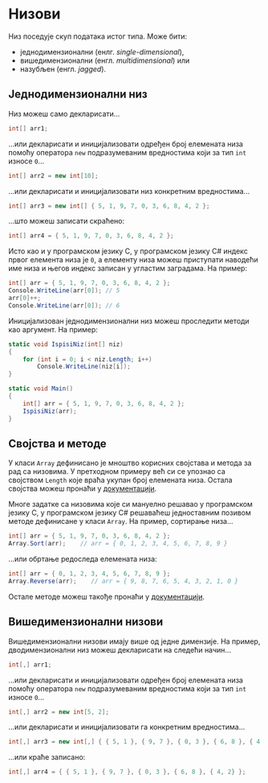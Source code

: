 # Низови

Низ поседује скуп података истог типа. Може бити:

* једнодимензионални (енлг. *single-dimensional*),
* вишедимензионални (енгл. *multidimensional*) или
* назубљен (енгл. *jagged*).

## Једнодимензионални низ

Низ можеш само декларисати...

```cs
int[] arr1;
```

...или декларисати и иницијализовати одређен број елемената низа помоћу
оператора `new` подразумеваним вредностима који за тип `int` износе `0`...

```cs
int[] arr2 = new int[10];
```

...или декларисати и иницијализовати низ конкретним вредностима...

```cs
int[] arr3 = new int[] { 5, 1, 9, 7, 0, 3, 6, 8, 4, 2 };
```

...што можеш записати скраћено:

```cs
int[] arr4 = { 5, 1, 9, 7, 0, 3, 6, 8, 4, 2 };
```

Исто као и у програмском језику C, у програмском језику C# индекс првог
елемента низа је `0`, а елементу низа можеш приступати наводећи име низа и
његов индекс записан у угластим заградама. На пример:

```cs
int[] arr = { 5, 1, 9, 7, 0, 3, 6, 8, 4, 2 };
Console.WriteLine(arr[0]); // 5
arr[0]++;
Console.WriteLine(arr[0]); // 6
```

Иницијализован једнодимензионални низ можеш проследити методи као аргумент. На
пример:

```cs
static void IspisiNiz(int[] niz)
{
    for (int i = 0; i < niz.Length; i++)
        Console.WriteLine(niz[i]);
}

static void Main()
{
    int[] arr = { 5, 1, 9, 7, 0, 3, 6, 8, 4, 2 };
    IspisiNiz(arr);
}
```

## Својства и методе

У класи `Array` дефинисано је мноштво корисних својстава и метода за рад са
низовима. У претходном примеру већ си се упознао са својством `Length` које
враћа укупан број елемената низа. Остала својства можеш пронаћи у
[документацији](https://learn.microsoft.com/en-us/dotnet/api/system.array).

Многе задатке са низовима које си мануелно решавао у програмском језику C, у
програмском језику C# решаваћеш једноставним позивом методе дефинисане у класи
`Array`. На пример, сортирање низа...

```cs
int[] arr = { 5, 1, 9, 7, 0, 3, 6, 8, 4, 2 };
Array.Sort(arr);    // arr = { 0, 1, 2, 3, 4, 5, 6, 7, 8, 9 }
```

...или обртање редоследа елемената низа:

```cs
int[] arr = { 0, 1, 2, 3, 4, 5, 6, 7, 8, 9 };
Array.Reverse(arr);    // arr = { 9, 8, 7, 6, 5, 4, 3, 2, 1, 0 }
```

Остале методе можеш такође пронаћи у
[документацији](https://learn.microsoft.com/en-us/dotnet/api/system.array).

## Вишедимензионални низови

Вишедимензионални низови имају више од једне димензије. На пример,
дводимензионални низ можеш декларисати на следећи начин...

```cs
int[,] arr1;
```

...или декларисати и иницијализовати одређен број елемената низа помоћу
оператора `new` подразумеваним вредностима који за тип `int` износе `0`...

```cs
int[,] arr2 = new int[5, 2];
```

...или декларисати и иницијализовати га конкретним вредностима...

```cs
int[,] arr3 = new int[,] { { 5, 1 }, { 9, 7 }, { 0, 3 }, { 6, 8 }, { 4, 2} };
```

...или краће записано:

```cs
int[,] arr4 = { { 5, 1 }, { 9, 7 }, { 0, 3 }, { 6, 8 }, { 4, 2} };
```
